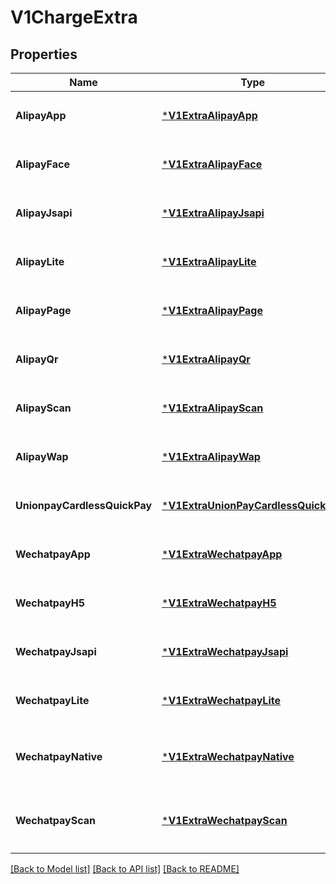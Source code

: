 # V1ChargeExtra

## Properties
Name | Type | Description | Notes
------------ | ------------- | ------------- | -------------
**AlipayApp** | [***V1ExtraAlipayApp**](v1ExtraAlipayApp.md) | 支付宝 App 支付渠道元数据 | [optional] [default to null]
**AlipayFace** | [***V1ExtraAlipayFace**](v1ExtraAlipayFace.md) | 支付宝 刷脸 支付渠道元数据 | [optional] [default to null]
**AlipayJsapi** | [***V1ExtraAlipayJsapi**](v1ExtraAlipayJSAPI.md) | 支付宝 JSAPI 支付渠道元数据 | [optional] [default to null]
**AlipayLite** | [***V1ExtraAlipayLite**](v1ExtraAlipayLite.md) | 支付宝 小程序 支付渠道元数据 | [optional] [default to null]
**AlipayPage** | [***V1ExtraAlipayPage**](v1ExtraAlipayPage.md) | 支付宝 电脑网站 支付渠道元数据 | [optional] [default to null]
**AlipayQr** | [***V1ExtraAlipayQr**](v1ExtraAlipayQr.md) | 支付宝 当面付 支付渠道元数据 | [optional] [default to null]
**AlipayScan** | [***V1ExtraAlipayScan**](v1ExtraAlipayScan.md) | 支付宝 扫码(被扫) 支付渠道元数据 | [optional] [default to null]
**AlipayWap** | [***V1ExtraAlipayWap**](v1ExtraAlipayWap.md) | 支付宝 手机网站 支付渠道元数据 | [optional] [default to null]
**UnionpayCardlessQuickPay** | [***V1ExtraUnionPayCardlessQuickPay**](v1ExtraUnionPayCardlessQuickPay.md) | 银联无卡快捷支付渠道元数据 | [optional] [default to null]
**WechatpayApp** | [***V1ExtraWechatpayApp**](v1ExtraWechatpayApp.md) | 微信支付 App 支付渠道元数据 | [optional] [default to null]
**WechatpayH5** | [***V1ExtraWechatpayH5**](v1ExtraWechatpayH5.md) | 微信支付 H5 支付渠道元数据 | [optional] [default to null]
**WechatpayJsapi** | [***V1ExtraWechatpayJsapi**](v1ExtraWechatpayJsapi.md) | 微信支付 公众号 支付渠道元数据 | [optional] [default to null]
**WechatpayLite** | [***V1ExtraWechatpayLite**](v1ExtraWechatpayLite.md) | 微信支付 小程序 支付渠道元数据 | [optional] [default to null]
**WechatpayNative** | [***V1ExtraWechatpayNative**](v1ExtraWechatpayNative.md) | 微信支付 扫码(被扫) 支付渠道元数据 | [optional] [default to null]
**WechatpayScan** | [***V1ExtraWechatpayScan**](v1ExtraWechatpayScan.md) | 微信支付 扫码(被扫) 支付渠道元数据 | [optional] [default to null]

[[Back to Model list]](../README.md#documentation-for-models) [[Back to API list]](../README.md#documentation-for-api-endpoints) [[Back to README]](../README.md)


